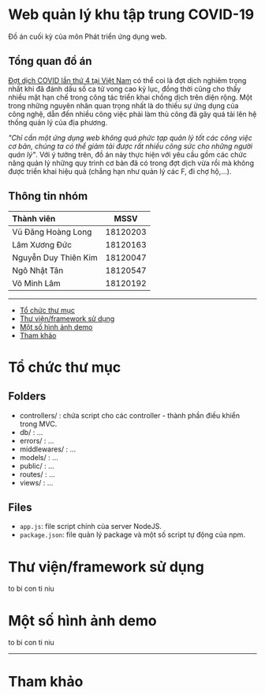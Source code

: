 # Web quản lý khu tập trung COVID-19
Đồ án cuối kỳ của môn Phát triển ứng dụng web.

## Tổng quan đồ án

[Đợt dịch COVID lần thứ 4 tại Việt Nam](https://thanhnien.vn/dot-dich-covid-19-thu-4-tai-tp-hcm-da-dien-ra-khoc-liet-nhu-the-nao-post1396393.html) có thể coi là đợt dịch nghiêm trọng nhất khi đã đánh dấu số ca tử vong cao kỷ lục, đồng thời cũng cho thấy nhiều mặt hạn chế trong công tác triển khai chống dịch trên diện rộng. Một trong những nguyên nhân quan trọng nhất là do thiếu sự ứng dụng của công nghệ, dẫn đến nhiều công việc phải làm thủ công đã gây quá tải lên hệ thống quản lý của địa phương.

*"Chỉ cần một ứng dụng web không quá phức tạp quản lý tốt các công việc cơ bản, chúng ta có thể giảm tải được rất nhiều công sức cho những người quản lý"*. Với ý tưởng trên, đồ án này thực hiện với yêu cầu gồm các chức năng quản lý những quy trình cơ bản đã có trong đợt dịch vừa rồi mà không được triển khai hiệu quả (chẳng hạn như quản lý các F, đi chợ hộ,...).

## Thông tin nhóm
|**Thành viên**|**MSSV**|
|:- | --- |
|Vũ Đăng Hoàng Long|18120203|
|Lâm Xương Đức|18120163|
|Nguyễn Duy Thiên Kim|18120047|
|Ngô Nhật Tân|18120547|
|Võ Minh Lâm|18120192|

---

<!-- toc -->

- [Tổ chức thư mục](#tổ-chức-thư-mục)
- [Thư viện/framework sử dụng](#thư-việnframework-sử-dụng)
- [Một số hình ảnh demo](#một-số-hình-ảnh-demo)
- [Tham khảo](#tham-khảo)

<!-- tocstop -->


# Tổ chức thư mục
## Folders
- controllers/ : chứa script cho các controller - thành phần điều khiển trong MVC.<br>
- db/ : ...<br>
- errors/ : ...<br>
- middlewares/ : ...<br>
- models/ : ...<br>
- public/ : ...<br>
- routes/ : ...<br>
- views/ : ...<br>

## Files
- `app.js`: file script chính của server NodeJS.<br>
- `package.json`: file quản lý package và một số script tự động của npm.<br>

# Thư viện/framework sử dụng
to bi con ti niu

# Một số hình ảnh demo
to bi con ti niu

---
# Tham khảo
